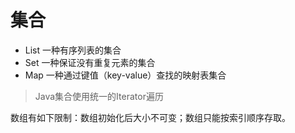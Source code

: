 # 集合

* List 一种有序列表的集合
* Set 一种保证没有重复元素的集合
* Map 一种通过键值（key-value）查找的映射表集合

> Java集合使用统一的Iterator遍历


数组有如下限制：数组初始化后大小不可变；数组只能按索引顺序存取。


